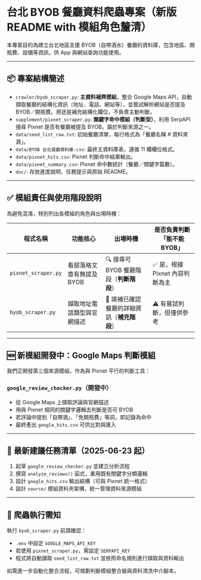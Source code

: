 # 台北 BYOB 餐廳資料爬蟲專案（新版 README with 模組角色釐清）

本專案目的為建立台北地區支援 BYOB（自帶酒水）餐廳的資料庫，包含地區、開瓶費、設備等資訊，供 App 與網站查詢功能使用。

---

## 📦 專案結構簡述

* `crawler/byob_scraper.py`: **主資料補齊模組**，整合 Google Maps API，自動擷取餐廳的結構化資訊（地址、電話、網站等），並嘗試解析網站是否提及 BYOB／開瓶費。用途是補充結構化欄位，不負責主動判斷。
* `supplement/pixnet_scraper.py`: **關鍵字命中模組（判斷型）**，利用 SerpAPI 搜尋 Pixnet 是否有餐廳被提及 BYOB。屬於判斷來源之一。
* `data/seed_list_raw.txt`: 初始餐廳清單，每行格式為「餐廳名稱 # 資料來源」。
* `data/BYOB 台北餐廳資料庫.csv`: 最終主資料庫表，遵循 11 欄欄位格式。
* `data/pixnet_hits.csv`: Pixnet 判斷命中結果輸出。
* `data/pixnet_summary.csv`: Pixnet 命中數統計（餐廳／關鍵字篇數）。
* `doc/`: 存放進度說明、任務提示與原始 README。

---

## ✅ 模組責任與使用階段說明

為避免混淆，特別列出各模組的角色與出場時機：

| 程式名稱                | 功能核心            | 出場時機                       | 是否負責判斷「能不能 BYOB」     |
| ------------------- | --------------- | -------------------------- | -------------------- |
| `pixnet_scraper.py` | 看部落格文章有無提及 BYOB | 🔍 搜尋可 BYOB 餐廳階段（**判斷階段**） | ✅ 是，根據 Pixnet 內容判斷為主 |
| `byob_scraper.py`   | 擷取地址電話類型與官網描述   | 🧱 填補已確認餐廳的詳細資訊（**補充階段**）  | ⚠️ 有嘗試判斷，但僅供參考       |

---

## 🆕 新模組開發中：Google Maps 判斷模組

我們正開發第三個來源模組，作為與 Pixnet 平行的判斷工具：

### `google_review_checker.py`（開發中）

* 從 Google Maps 上擷取評論與官網描述
* 用與 Pixnet 相同的關鍵字邏輯去判斷是否可 BYOB
* 若評論中提到「自帶酒」、「免開瓶費」等詞，即記錄為命中
* 最終產出 `google_hits.csv` 可供比對與匯入

---

## 🚧 最新建議任務清單（2025-06-23 起）

1. 起草 `google_review_checker.py` 並建立分析流程
2. 撰寫 `analyze_reviews()` 函式，重用既有關鍵字分類邏輯
3. 設計 `google_hits.csv` 輸出結構（可與 Pixnet 統一格式）
4. 設計 `source/` 模組資料夾架構，統一管理資料來源模組

---

## 📎 爬蟲執行需知

執行 `byob_scraper.py` 前請確認：

* `.env` 中設定 `GOOGLE_MAPS_API_KEY`
* 若使用 `pixnet_scraper.py`，需設定 `SERPAPI_KEY`
* 程式將自動讀取 `seed_list_raw.txt` 並依照命名規則進行擷取與資料輸出

如需進一步自動化整合流程，可規劃判斷模組整合器與資料清洗中介腳本。
